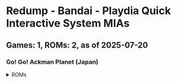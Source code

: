 # Redump - Bandai - Playdia Quick Interactive System MIAs
## Games: 1, ROMs: 2, as of 2025-07-20

### Go! Go! Ackman Planet (Japan)
<details>
<summary>ROMs</summary>

- Go! Go! Ackman Planet (Japan) (Track 1).bin, CRC: 1cbf2c16
- Go! Go! Ackman Planet (Japan) (Track 2).bin, CRC: f1974e93
</details>

